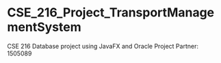 # CSE_216_Project_TransportManagementSystem
CSE 216 Database project using JavaFX and Oracle 
Project Partner: 1505089
